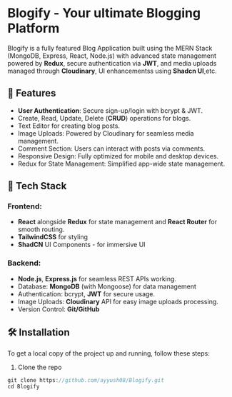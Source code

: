 # Blogify - Your ultimate Blogging Platform

 Blogify is a fully featured Blog Application built using the MERN Stack (MongoDB, Express, React, Node.js) with advanced state management powered by **Redux**, secure authentication via **JWT**, and media uploads managed through **Cloudinary**, UI enhancementss using **Shadcn UI**,etc.

## 🌟 Features
- **User Authentication**: Secure sign-up/login with bcrypt & JWT.
- Create, Read, Update, Delete (**CRUD**) operations for blogs.
- Text Editor for creating blog posts.
- Image Uploads: Powered by Cloudinary for seamless media management.
- Comment Section: Users can interact with posts via comments.
- Responsive Design: Fully optimized for mobile and desktop devices.
- Redux for State Management: Simplified app-wide state management.

## 🚀 Tech Stack


### Frontend: 

- **React** alongside **Redux** for state management and **React Router** for smooth routing.
-  **TailwindCSS** for styling
- **ShadCN** UI Components - for immersive UI


### Backend:
- **Node.js**, **Express.js** for seamless REST APIs working.
- Database: **MongoDB** (with Mongoose) for data management
- Authentication: bcrypt, **JWT** for secure usage.
- Image Uploads: **Cloudinary** API for easy image uploads processing.
- Version Control: **Git/GitHub**


## 🛠️ Installation
To get a local copy of the project up and running, follow these steps:

1. Clone the repo
```js
git clone https://github.com/ayyush08/Blogify.git
cd Blogify
```